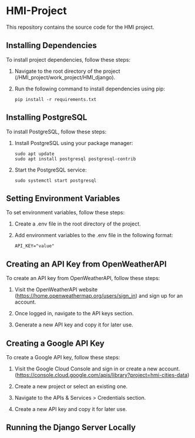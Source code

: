 # HMI-Project

This repository contains the source code for the HMI project.

## Installing Dependencies

To install project dependencies, follow these steps:

1. Navigate to the root directory of the project (/HMI_project/work_project/HMI_django).

2. Run the following command to install dependencies using pip:
   ```sq
   pip install -r requirements.txt
   ```

##

## Installing PostgreSQL

To install PostgreSQL, follow these steps:

1. Install PostgreSQL using your package manager:
   ```
   sudo apt update
   sudo apt install postgresql postgresql-contrib
   ```
2. Start the PostgreSQL service:
   ```
   sudo systemctl start postgresql
   ```

##

## Setting Environment Variables

To set environment variables, follow these steps:

1. Create a .env file in the root directory of the project.

2. Add environment variables to the .env file in the following format:
   ```
   API_KEY="value"
   ```

##

## Creating an API Key from OpenWeatherAPI

To create an API key from OpenWeatherAPI, follow these steps:

1. Visit the OpenWeatherAPI website (https://home.openweathermap.org/users/sign_in) and sign up for an account.

2. Once logged in, navigate to the API keys section.

3. Generate a new API key and copy it for later use.

##

## Creating a Google API Key

To create a Google API key, follow these steps:

1. Visit the Google Cloud Console and sign in or create a new account. (https://console.cloud.google.com/apis/library?project=hmi-cities-data)
2. Create a new project or select an existing one.

3. Navigate to the APIs & Services > Credentials section.

4. Create a new API key and copy it for later use.

##

## Running the Django Server Locally

##
